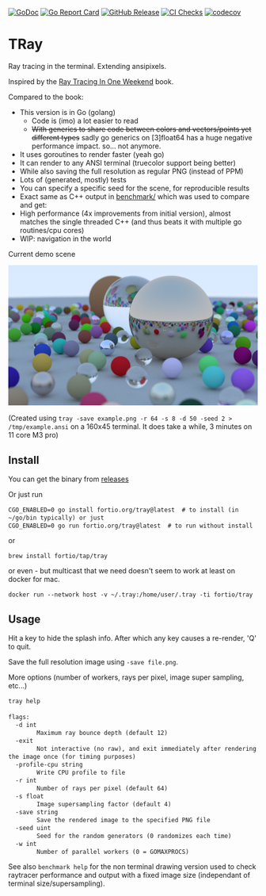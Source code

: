 [![GoDoc](https://godoc.org/fortio.org/tray?status.svg)](https://pkg.go.dev/fortio.org/tray)
[![Go Report Card](https://goreportcard.com/badge/fortio.org/tray)](https://goreportcard.com/report/fortio.org/tray)
[![GitHub Release](https://img.shields.io/github/release/fortio/tray.svg?style=flat)](https://github.com/fortio/tray/releases/)
[![CI Checks](https://github.com/fortio/tray/actions/workflows/include.yml/badge.svg)](https://github.com/fortio/tray/actions/workflows/include.yml)
[![codecov](https://codecov.io/github/fortio/tray/graph/badge.svg?token=Yx6QaeQr1b)](https://codecov.io/github/fortio/tray)

# TRay

Ray tracing in the terminal. Extending ansipixels.

Inspired by the [Ray Tracing In One Weekend](https://raytracing.github.io/books/RayTracingInOneWeekend.html) book.

Compared to the book:
- This version is in Go (golang)
  - Code is (imo) a lot easier to read
  - ~~With generics to share code between colors and vectors/points yet different types~~ sadly go generics on [3]float64 has a huge negative performance impact. so... not anymore.
- It uses goroutines to render faster (yeah go)
- It can render to any ANSI terminal (truecolor support being better)
- While also saving the full resolution as regular PNG (instead of PPM)
- Lots of (generated, mostly) tests
- You can specify a specific seed for the scene, for reproducible results
- Exact same as C++ output in [benchmark/](benchmark/benchmark.go) which was used to compare and get:
- High performance (4x improvements from initial version), almost matches the single threaded C++ (and thus beats it with multiple go routines/cpu cores)
- WIP: navigation in the world

Current demo scene

![Example](example.png)

(Created using `tray -save example.png -r 64 -s 8 -d 50 -seed 2 > /tmp/example.ansi` on a 160x45 terminal.
It does take a while, 3 minutes on 11 core M3 pro)

## Install
You can get the binary from [releases](https://github.com/fortio/tray/releases)

Or just run
```
CGO_ENABLED=0 go install fortio.org/tray@latest  # to install (in ~/go/bin typically) or just
CGO_ENABLED=0 go run fortio.org/tray@latest  # to run without install
```

or
```
brew install fortio/tap/tray
```

or even - but multicast that we need doesn't seem to work at least on docker for mac.
```
docker run --network host -v ~/.tray:/home/user/.tray -ti fortio/tray
```


## Usage

Hit a key to hide the splash info. After which any key causes a re-render, 'Q' to quit.

Save the full resolution image using `-save file.png`.

More options (number of workers, rays per pixel, image super sampling, etc...)
```
tray help

flags:
  -d int
        Maximum ray bounce depth (default 12)
  -exit
        Not interactive (no raw), and exit immediately after rendering the image once (for timing purposes)
  -profile-cpu string
        Write CPU profile to file
  -r int
        Number of rays per pixel (default 64)
  -s float
        Image supersampling factor (default 4)
  -save string
        Save the rendered image to the specified PNG file
  -seed uint
        Seed for the random generators (0 randomizes each time)
  -w int
        Number of parallel workers (0 = GOMAXPROCS)
```

See also `benchmark help` for the non terminal drawing version used to check raytracer performance and output
with a fixed image size (independant of terminal size/supersampling).
